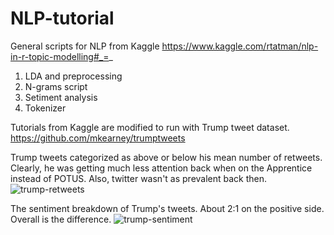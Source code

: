 # NLP-tutorial

General scripts for NLP from Kaggle
https://www.kaggle.com/rtatman/nlp-in-r-topic-modelling#_=_

1. LDA and preprocessing
2. N-grams script
3. Setiment analysis
4. Tokenizer 


Tutorials from Kaggle are modified to run with Trump tweet dataset.
https://github.com/mkearney/trumptweets

Trump tweets categorized as above or below his mean number of retweets. Clearly, he was getting much less attention back when on the Apprentice instead of POTUS. Also, twitter wasn't as prevalent back then.
![trump-retweets](https://user-images.githubusercontent.com/32884213/40274329-31c2cb6c-5ba2-11e8-8ce8-d16f140438d7.png)

The sentiment breakdown of Trump's tweets. About 2:1 on the positive side. Overall is the difference.
![trump-sentiment](https://user-images.githubusercontent.com/32884213/40275157-2957b326-5bb5-11e8-9133-c58435db6b99.png)

